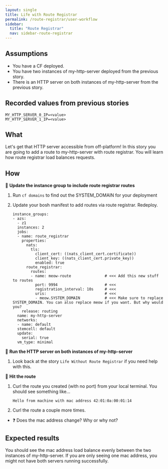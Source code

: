 ```yaml
---
layout: single
title: Life with Route Registrar
permalink: /route-registrar/user-workflow
sidebar:
  title: "Route Registrar"
  nav: sidebar-route-registrar
---
```


## Assumptions
- You have a CF deployed.
- You have two instances of my-http-server deployed from the previous story.
- There is an HTTP server on both instances of my-http-server from the previous
  story.

## Recorded values from previous stories
```
MY_HTTP_SERVER_0_IP=<value>
MY_HTTP_SERVER_1_IP=<value>
```
## What

Let's get that HTTP server accessible from off-platform! In this story you are
going to add a route to my-http-server with route registrar. You will learn how
route registrar load balances requests.

## How

📝 **Update the instance group to include route registrar routes**

1. Run `cf domains` to find out the SYSTEM_DOMAIN for your deployment
2. Update your bosh manifest to add routes via route registrar. Redeploy.

   ```
   instance_groups:
   - azs:
     - z1
     instances: 2
     jobs:
     - name: route_registrar
       properties:
         nats:
           tls:
             client_cert: ((nats_client_cert.certificate))
             client_key: ((nats_client_cert.private_key))
             enabled: true
         route_registrar:
           routes:
           - name: meow-route               # <<< Add this new stuff to routes
             port: 9994                     # <<<
             registration_interval: 10s     # <<<
             uris:                          # <<<
             - meow.SYSTEM_DOMAIN           # <<< Make sure to replace SYSTEM_DOMAIN. You can also replace meow if you want. But why would you?
       release: routing
     name: my-http-server
     networks:
     - name: default
     stemcell: default
     update:
       serial: true
     vm_type: minimal
   ```

🤔 **Run the HTTP server on both instances of my-http-server**
1. Look back at the story `Life Without Route Registrar` if you need help with this.

🤔 **Hit the route**
1. Curl the route you created (with no port) from your local terminal.
   You should see something like...
   ```
   Hello from machine with mac address 42:01:0a:00:01:14
   ```
1. Curl the route a couple more times.
* ❓ Does the mac address change? Why or why not?

## Expected results
You should see the mac address load balance evenly between the two instances of
my-http-server. If you are only seeing one mac address, you might not have both
servers running successfully.
